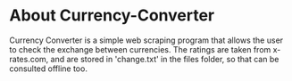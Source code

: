 # About Currency-Converter
Currency Converter is a simple web scraping program that allows the user to check the exchange between currencies. 
The ratings are taken from x-rates.com, and are stored in 'change.txt' in the files folder, so that can be consulted offline too.
